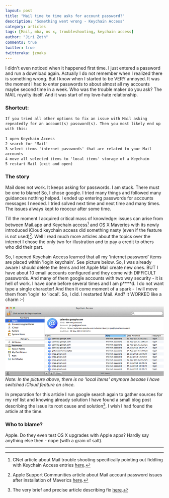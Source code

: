 ```yaml
---
layout: post
title: "Mail time to time asks for account password?"
description: "Something went wrong - Keychain Access"
category: articles
tags: [Mail, mba, os x, troubleshooting, keychain access]
author: "Jiri Zoth"
comments: true
twitter: true
twitteraka: jzoaka
---
```


I didn't even noticed when it happened first time. I just entered a password and run a download again. Actually I do not remember when I realized there is something wrong. But I know when I started to be VERY annoyed. It was the moment I had to enter passwords to about almost all my accounts maybe second time in a week. Who was the trouble maker do you ask? The MAIL royalty itself. And it was start of my love-hate relationship.

### Shortcut:

```
If you tried all other options to fix an issue with Mail asking repeatedly for an account(s) password(s). Then you most likely end up with this:

1 open Keychain Access
2 search for 'Mail'
3 select items 'internet passwords' that are related to your Mail accounts
4 move all selected items to 'local items' storage of a Keychain
5 restart Mail (exit and open)
```

### The story
Mail does not work. It keeps asking for passwords. I am stuck.
There must be one to blame! So, I chose google. I tried many things and followed many guidances nothing helped. I ended up entering passwords for accounts messages I needed. I tried solved next time and next time and many times. The issues always kept to reoccur after some time.

Till the moment I acquired critical mass of knowledge: issues can arise from between Mail.app and Keychain access[^1] and OS X Maverics with its newly introduced iCloud keychain access did something nasty (even if the feature is not used)[^2]. Well I read much more articles about the topics over the internet I chose the only two for illustration and to pay a credit to others who did their part.

So, I opened Keychain Access learned that all my 'internet password' items are placed within 'login keychain'. See picture below.  So, I was already aware I should delete the items and let Apple Mail create new ones. BUT I have about 10 email accounts configured and they come with DIFFICULT passwords. And many of them google accounts with two way security - it is hell of work. I have done before several times and I am p****d. I do not want type a single character!
And then it come moment of a spark - I will move them from 'login' to 'local'. So, I did. I restarted Mail. And? It WORKED like a charm :-)


![Pre Maverics location of internet passwords](/assets/2014/keychain-login-items.png)
*Note: In the picture above, there is no 'local items' anymore becase I have switched iCloud feature on since.*

In preparation for this article I run google search again to gather sources for my ref list and knowing already solution I have found a small blog post describing the issue its root cause and solution[^3]. I wish I had found the article at the time.

### Who to blame?

Apple. Do they even test OS X upgrades with Apple apps? Hardly say anything else then - nope (with a grain of salt).

------

[^1]: CNet article about Mail trouble shooting specifically pointing out fiddling with Keychain Access entries [here](http://www.cnet.com/news/e-mail-servers-rejecting-passwords-in-os-x-mail/).
[^2]: Apple Support Communities article about Mail account password issues after installation of Maverics [here](https://discussions.apple.com/thread/5486175).
[^3]: The very brief and precise article describing fix [here](http://blog.centurio.net/2013/10/25/mac-os-x-mavericks-new-keychain-defaults/).

